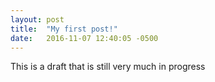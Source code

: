 ```yaml
---
layout: post
title:  "My first post!"
date:   2016-11-07 12:40:05 -0500
---
```


This is a draft that is still very much in progress